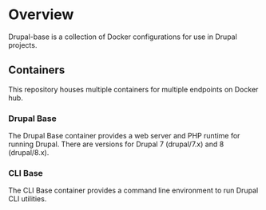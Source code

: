 # Overview
Drupal-base is a collection of Docker configurations for use in Drupal projects.

## Containers
This repository houses multiple containers for multiple endpoints on Docker hub.

### Drupal Base
The Drupal Base container provides a web server and PHP runtime for running
Drupal. There are versions for Drupal 7 (drupal/7.x) and 8 (drupal/8.x).

### CLI Base
The CLI Base container provides a command line environment to run Drupal CLI
utilities.
